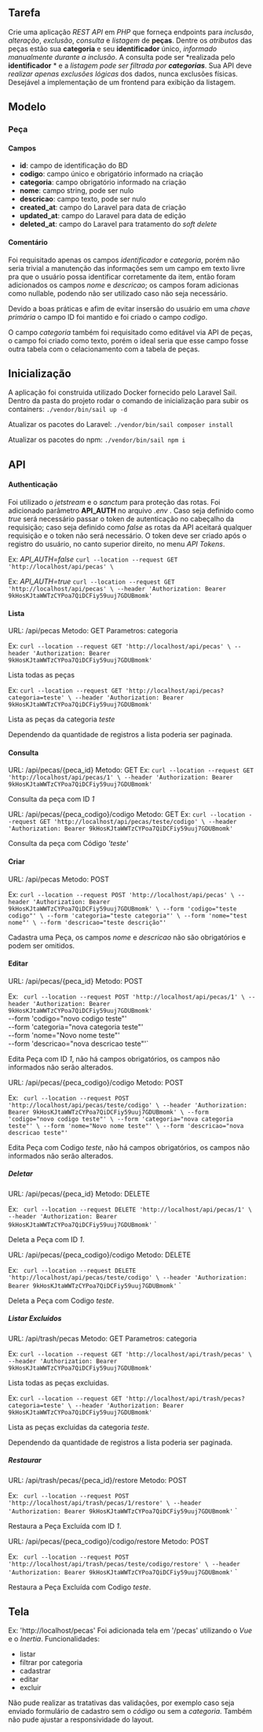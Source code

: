 
## Tarefa

Crie uma aplicação *REST API* em *PHP* que forneça endpoints para *inclusão*, *alteração*, *exclusão*, *consulta* e *listagem* de **peças**.
Dentre os *atributos* das peças estão sua **categoria** e seu **identificador** único, *informado manualmente durante a inclusão*.
A consulta pode ser *realizada pelo **identificador** * e a *listagem pode ser filtrada por **categorias***.
Sua API deve *realizar apenas exclusões lógicas* dos dados, nunca exclusões físicas.
Desejável a implementação de um frontend para exibição da listagem.

## Modelo
### Peça
#### Campos
- **id**: campo de identificação do BD
- **codigo**: campo único e obrigatório informado na criação
- **categoria**: campo obrigatório informado na criação
- **nome**: campo string, pode ser nulo
- **descricao**: campo texto, pode ser nulo
- **created_at**: campo do Laravel para data de criação
- **updated_at**: campo do Laravel para data de edição
- **deleted_at**: campo do Laravel para tratamento do *soft delete*

#### Comentário
Foi requisitado apenas os campos *identificador* e *categoria*, porém não seria trivial a manutenção das informações sem um campo em texto livre pra que o usuário possa identificar corretamente da item, então foram adicionados os campos *nome* e *descricao*; os campos foram adicionas como nullable, podendo não ser utilizado caso não seja necessário.

Devido a boas práticas e afim de evitar insersão do usuário em uma *chave primária*  o campo ID foi mantido e foi criado o campo *codigo*.

O campo *categoria* também foi requisitado como editável via API de peças, o campo foi criado como texto, porém o ideal seria que esse campo fosse outra tabela com o celacionamento com a tabela de peças.


## Inicialização
A aplicação foi construida utilizado Docker fornecido pelo Laravel Sail.
Dentro da pasta do projeto rodar o comando de inicialização para subir os containers:
`./vendor/bin/sail up -d`

Atualizar os pacotes do Laravel:
`./vendor/bin/sail composer install`

Atualizar os pacotes do npm:
`./vendor/bin/sail npm i`




## API
#### Authenticação
Foi utilizado o *jetstream* e o *sanctum* para proteção das rotas.
Foi adicionado parâmetro **API_AUTH** no arquivo *.env* . Caso seja definido como *true* será necessário passar o token de autenticação no cabeçalho da requisição; caso seja definido como *false* as rotas da API aceitará qualquer requisição e o token não será necessário.
O token deve ser criado após o registro do usuário, no canto superior direito, no menu *API Tokens*.

Ex: *API_AUTH=false*
`
curl --location --request GET 'http://localhost/api/pecas' \
`

Ex: *API_AUTH=true*
`
curl --location --request GET 'http://localhost/api/pecas' \
--header 'Authorization: Bearer 9kHosKJtaWWTzCYPoa7QiDCFiy59uuj7GDUBmomk'
`


#### Lista
URL: /api/pecas
Metodo: GET
Parametros: categoria

Ex: 
`
curl --location --request GET 'http://localhost/api/pecas' \
--header 'Authorization: Bearer 9kHosKJtaWWTzCYPoa7QiDCFiy59uuj7GDUBmomk'
`

Lista todas as peças

Ex: 
`
curl --location --request GET 'http://localhost/api/pecas?categoria=teste' \
--header 'Authorization: Bearer 9kHosKJtaWWTzCYPoa7QiDCFiy59uuj7GDUBmomk'
`

Lista as peças da categoria *teste*

Dependendo da quantidade de registros a lista poderia ser paginada.


#### Consulta
URL: /api/pecas/{peca_id}
Metodo: GET
Ex: 
`
curl --location --request GET 'http://localhost/api/pecas/1' \
--header 'Authorization: Bearer 9kHosKJtaWWTzCYPoa7QiDCFiy59uuj7GDUBmomk'
`

Consulta da peça com ID *1*

URL: /api/pecas/{peca_codigo}/codigo
Metodo: GET
Ex: 
`
curl --location --request GET 'http://localhost/api/pecas/teste/codigo' \
--header 'Authorization: Bearer 9kHosKJtaWWTzCYPoa7QiDCFiy59uuj7GDUBmomk'
`

Consulta da peça com Código *'teste'*

#### Criar
URL: /api/pecas
Metodo: POST

Ex:
`
curl --location --request POST 'http://localhost/api/pecas' \
--header 'Authorization: Bearer 9kHosKJtaWWTzCYPoa7QiDCFiy59uuj7GDUBmomk' \
--form 'codigo="teste codigo"' \
--form 'categoria="teste categoria"' \
--form 'nome="test nome"' \
--form 'descricao="teste descrição"'
`

Cadastra uma Peça, os campos *nome* e *descricao* não são obrigatórios e podem ser omitidos.

#### Editar
URL: /api/pecas/{peca_id}
Metodo: POST

Ex:
`
curl --location --request POST 'http://localhost/api/pecas/1' \
--header 'Authorization: Bearer 9kHosKJtaWWTzCYPoa7QiDCFiy59uuj7GDUBmomk'` \
--form 'codigo="novo codigo teste"' \
--form 'categoria="nova categoria teste"' \
--form 'nome="Novo nome teste"' \
--form 'descricao="nova descricao teste"'`

Edita Peça com ID *1*, não há campos obrigatórios, os campos não informados não serão alterados.


URL: /api/pecas/{peca_codigo}/codigo
Metodo: POST

Ex:
`
curl --location --request POST 'http://localhost/api/pecas/teste/codigo' \
--header 'Authorization: Bearer 9kHosKJtaWWTzCYPoa7QiDCFiy59uuj7GDUBmomk' \
--form 'codigo="novo codigo teste"' \
--form 'categoria="nova categoria teste"' \
--form 'nome="Novo nome teste"' \
--form 'descricao="nova descricao teste"'`

Edita Peça com Codigo *teste*, não há campos obrigatórios, os campos não informados não serão alterados.


##### Deletar
URL: /api/pecas/{peca_id}
Metodo: DELETE

Ex:
`
curl --location --request DELETE 'http://localhost/api/pecas/1' \
--header 'Authorization: Bearer 9kHosKJtaWWTzCYPoa7QiDCFiy59uuj7GDUBmomk'`
`

Deleta a Peça com ID *1*.

URL: /api/pecas/{peca_codigo}/codigo
Metodo: DELETE

Ex:
`
curl --location --request DELETE 'http://localhost/api/pecas/teste/codigo' \
--header 'Authorization: Bearer 9kHosKJtaWWTzCYPoa7QiDCFiy59uuj7GDUBmomk'`
`

Deleta a Peça com Codigo *teste*.


##### Listar Excluidos
URL: /api/trash/pecas
Metodo: GET
Parametros: categoria

Ex: 
`
curl --location --request GET 'http://localhost/api/trash/pecas' \
--header 'Authorization: Bearer 9kHosKJtaWWTzCYPoa7QiDCFiy59uuj7GDUBmomk'
`

Lista todas as peças excluidas.

Ex: 
`
curl --location --request GET 'http://localhost/api/trash/pecas?categoria=teste' \
--header 'Authorization: Bearer 9kHosKJtaWWTzCYPoa7QiDCFiy59uuj7GDUBmomk'
`

Lista as peças excluidas da categoria *teste*.

Dependendo da quantidade de registros a lista poderia ser paginada.

##### Restaurar
URL: /api/trash/pecas/{peca_id}/restore
Metodo: POST

Ex:
`
curl --location --request POST 'http://localhost/api/trash/pecas/1/restore' \
--header 'Authorization: Bearer 9kHosKJtaWWTzCYPoa7QiDCFiy59uuj7GDUBmomk'`
`

Restaura a Peça Excluída com ID *1*.

URL: /api/pecas/{peca_codigo}/codigo/restore
Metodo: POST

Ex:
`
curl --location --request POST 'http://localhost/api/trash/pecas/teste/codigo/restore' \
--header 'Authorization: Bearer 9kHosKJtaWWTzCYPoa7QiDCFiy59uuj7GDUBmomk'`
`

Restaura a Peça Excluída com Codigo *teste*.



## Tela
Ex: 'http://localhost/pecas'
Foi adicionada tela em '/pecas' utilizando o *Vue* e o *Inertia*. 
Funcionalidades:
- listar
- filtrar por categoria
- cadastrar
- editar
- excluir

Não pude realizar as tratativas das validações, por exemplo caso seja enviado formulário de cadastro sem o *código* ou sem a *categoria*.
Também não pude ajustar a responsividade do layout.

